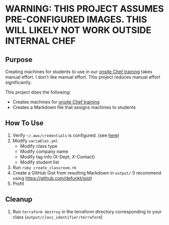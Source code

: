 # WARNING: THIS PROJECT ASSUMES PRE-CONFIGURED IMAGES. THIS WILL LIKELY NOT WORK OUTSIDE INTERNAL CHEF

## Purpose
Creating machines for students to use in our [onsite Chef training](https://training.chef.io/training/onsite.html) takes manual effort. I don't like manual effort. This project reduces manual effort significantly.

This project does the following:
  - Creates machines for [onsite Chef training](https://training.chef.io/training/onsite.html)
  - Creates a Markdown file that assigns machines to students

## How To Use

1. Verify `~/.aws/credentials` is configured. (see [here](http://docs.aws.amazon.com/cli/latest/userguide/cli-chap-getting-started.html))
2. Modify `variables.yml`
    - Modify class type
    - Modify company name
    - Modify tag info (X-Dept, X-Contact)
    - Modify student list
3. Run `ruby create_classroom.rb`
4. Create a GitHub Gist from resulting Markdown in `output/` (I recommend using <https://github.com/defunkt/gist>)
5. Profit

## Cleanup

1. Run `terraform destroy` in the terraform directory corresponding to your class (`output/class_identifier/terraform`)
